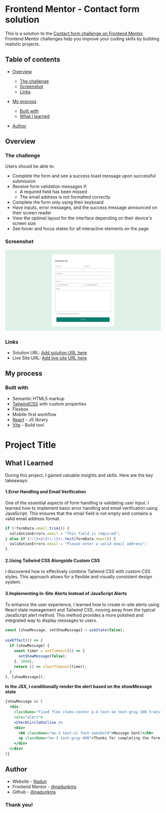 # Frontend Mentor - Contact form solution

This is a solution to the [Contact form challenge on Frontend Mentor](https://www.frontendmentor.io/challenges/contact-form--G-hYlqKJj). Frontend Mentor challenges help you improve your coding skills by building realistic projects. 

## Table of contents

- [Overview](#overview)
  - [The challenge](#the-challenge)
  - [Screenshot](#screenshot)
  - [Links](#links)
- [My process](#my-process)
  - [Built with](#built-with)
  - [What I learned](#what-i-learned)


- [Author](#author)



## Overview

### The challenge

Users should be able to:

- Complete the form and see a success toast message upon successful submission
- Receive form validation messages if:
  - A required field has been missed
  - The email address is not formatted correctly
- Complete the form only using their keyboard
- Have inputs, error messages, and the success message announced on their screen reader
- View the optimal layout for the interface depending on their device's screen size
- See hover and focus states for all interactive elements on the page

### Screenshot

![](./screenshot.png)


### Links

- Solution URL: [Add solution URL here](https://your-solution-url.com)
- Live Site URL: [Add live site URL here](https://your-live-site-url.com)

## My process

### Built with

- Semantic HTML5 markup
- [TailwindCSS](https://tailwindcss.com) with custom properties
- Flexbox
- Mobile-first workflow
- [React](https://reactjs.org/) - JS library
- [Vite](https://vitejs.dev) - Build tool

# Project Title

## What I Learned

During this project, I gained valuable insights and skills. Here are the key takeaways:

#### 1.Error Handling and Email Verification

One of the essential aspects of form handling is validating user input. I learned how to implement basic error handling and email verification using JavaScript. This ensures that the email field is not empty and contains a valid email address format.

```js
if (!formData.email.trim()) {
  validationErrors.email = "This field is required";
} else if (!/\S+@\S+\.\S+/.test(formData.email)) {
  validationErrors.email = "Please enter a valid email address";
}
```
#### 2.Using Tailwind CSS Alongside Custom CSS
I discovered how to effectively combine Tailwind CSS with custom CSS styles. This approach allows for a flexible and visually consistent design system.

#### 3.Implementing In-Site Alerts Instead of JavaScript Alerts
To enhance the user experience, I learned how to create in-site alerts using React state management and Tailwind CSS, moving away from the typical JavaScript alert method. This method provides a more polished and integrated way to display messages to users.

```js
const [showMessage, setShowMessage] = useState(false);

useEffect(() => {
  if (showMessage) {
    const timer = setTimeout(() => {
      setShowMessage(false);
    }, 5000);
    return () => clearTimeout(timer);
  }
}, [showMessage]);

```
**In the JSX, I conditionally render the alert based on the showMessage state**

```jsx
{showMessage && (
  <div 
    className="fixed flex items-center p-4 text-sm text-gray-100 transform -translate-x-1/2 bg-gray-800 rounded-lg top-2 left-1/2" 
    role="alert">
    <CheckCircleOutline />
    <div>
      <h6 className="mx-3 text-xl font-semibold">Message Sent!</h6>
      <p className="mx-3 text-gray-400">Thanks for completing the form. We'll be in touch soon!</p>
    </div>
  </div>
)}

```



## Author

- Website - [Nadun](https://nadun.tech)
- Frontend Mentor - [@nadunkms](https://www.frontendmentor.io/profile/nadunkms)
- Github - [@nadunkms](https://www.github.com/nadunkms)


### Thank you!
